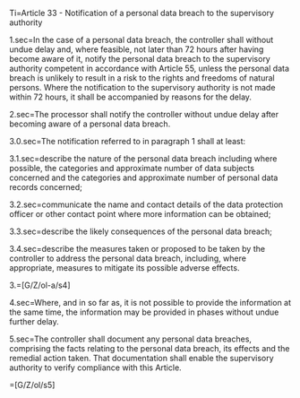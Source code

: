 Ti=Article 33 - Notification of a personal data breach to the supervisory authority

1.sec=In the case of a personal data breach, the controller shall without undue delay and, where feasible, not later than 72 hours after having become aware of it, notify the personal data breach to the supervisory authority competent in accordance with Article 55, unless the personal data breach is unlikely to result in a risk to the rights and freedoms of natural persons. Where the notification to the supervisory authority is not made within 72 hours, it shall be accompanied by reasons for the delay.

2.sec=The processor shall notify the controller without undue delay after becoming aware of a personal data breach.

3.0.sec=The notification referred to in paragraph 1 shall at least:

3.1.sec=describe the nature of the personal data breach including where possible, the categories and approximate number of data subjects concerned and the categories and approximate number of personal data records concerned;

3.2.sec=communicate the name and contact details of the data protection officer or other contact point where more information can be obtained;

3.3.sec=describe the likely consequences of the personal data breach;

3.4.sec=describe the measures taken or proposed to be taken by the controller to address the personal data breach, including, where appropriate, measures to mitigate its possible adverse effects.

3.=[G/Z/ol-a/s4]

4.sec=Where, and in so far as, it is not possible to provide the information at the same time, the information may be provided in phases without undue further delay.

5.sec=The controller shall document any personal data breaches, comprising the facts relating to the personal data breach, its effects and the remedial action taken. That documentation shall enable the supervisory authority to verify compliance with this Article.

=[G/Z/ol/s5]
